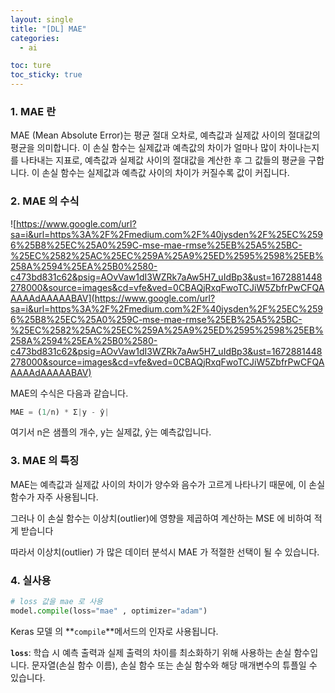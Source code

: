 ```yaml
---
layout: single
title: "[DL] MAE"
categories:
  - ai

toc: ture
toc_sticky: true
---
```


<!-- 위는 머릿말임 아래부터 포스트 본문 -->

### 1. MAE 란

MAE (Mean Absolute Error)는 평균 절대 오차로, 예측값과 실제값 사이의 절대값의 평균을 의미합니다. 이 손실 함수는 실제값과 예측값의 차이가 얼마나 많이 차이나는지를 나타내는 지표로, 예측값과 실제값 사이의 절대값을 계산한 후 그 값들의 평균을 구합니다. 이 손실 함수는 실제값과 예측값 사이의 차이가 커질수록 값이 커집니다.

### 2. MAE 의 수식

![https://www.google.com/url?sa=i&url=https%3A%2F%2Fmedium.com%2F%40jysden%2F%25EC%2596%25B8%25EC%25A0%259C-mse-mae-rmse%25EB%25A5%25BC-%25EC%2582%25AC%25EC%259A%25A9%25ED%2595%2598%25EB%258A%2594%25EA%25B0%2580-c473bd831c62&psig=AOvVaw1dI3WZRk7aAw5H7_uIdBp3&ust=1672881448278000&source=images&cd=vfe&ved=0CBAQjRxqFwoTCJiW5ZbfrPwCFQAAAAAdAAAAABAV](https://www.google.com/url?sa=i&url=https%3A%2F%2Fmedium.com%2F%40jysden%2F%25EC%2596%25B8%25EC%25A0%259C-mse-mae-rmse%25EB%25A5%25BC-%25EC%2582%25AC%25EC%259A%25A9%25ED%2595%2598%25EB%258A%2594%25EA%25B0%2580-c473bd831c62&psig=AOvVaw1dI3WZRk7aAw5H7_uIdBp3&ust=1672881448278000&source=images&cd=vfe&ved=0CBAQjRxqFwoTCJiW5ZbfrPwCFQAAAAAdAAAAABAV)

MAE의 수식은 다음과 같습니다.

```python
MAE = (1/n) * Σ|y - ŷ|
```

여기서 n은 샘플의 개수, y는 실제값, ŷ는 예측값입니다.


### 3. MAE 의 특징

MAE는 예측값과 실제값 사이의 차이가 양수와 음수가 고르게 나타나기 때문에, 이 손실 함수가 자주 사용됩니다. 

그러나 이 손실 함수는 이상치(outlier)에 영향을  제곱하여 계산하는 MSE 에 비하여 적게 받습니다

따라서 이상치(outlier) 가 많은 데이터 분석시 MAE 가 적절한 선택이 될 수 있습니다.

### 4. 실사용

```python
# loss 값을 mae 로 사용
model.compile(loss="mae" , optimizer="adam")
```

Keras 모델 의 **`compile`**메서드의 인자로 사용됩니다.

**`loss`**: 학습 시 예측 출력과 실제 출력의 차이를 최소화하기 위해 사용하는 손실 함수입니다. 문자열(손실 함수 이름), 손실 함수 또는 손실 함수와 해당 매개변수의 튜플일 수 있습니다.